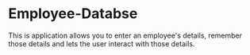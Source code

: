 # Employee-Databse
This is application allows you to enter an employee's details, remember those details and lets the user interact with those details.

